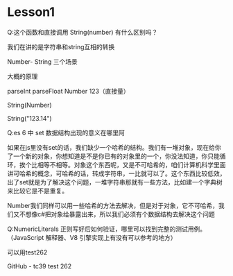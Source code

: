 # Lesson1

Q:这个函数和直接调用 String(number) 有什么区别吗？

我们在讲的是字符串和string互相的转换

Number- String 三个场景

大概的原理



parseInt parseFloat Number 123（直接量）    

String(Number)

String("123.14")



Q:es 6 中 set 数据结构出现的意义在哪里阿

如果在js里没有set的话，我们缺少一个哈希的结构。我们有一堆对象，现在给你了一个新的对象，你想知道是不是你已有的对象里的一个，你没法知道，你只能循环，挨个比相等不相等。对象这个东西呢，又是不可哈希的，咱们计算机科学里面讲可哈希的概念，可哈希的话，转成字符串，一比就可以了。这个东西比较低效，出了set就是为了解决这个问题，一堆字符串那就有一些方法，比如建一个字典树来比较它是不是重复。

Number我们同样可以用一些哈希的方法去解决，但是对于对象，它不可哈希，我们又不想像c#把对象给暴露出来，所以我们必须有个数据结构去解决这个问题



Q:NumericLiterals 正则写好后如何验证，哪里可以找到完整的测试用例。（JavaScript 解释器、V8 引擎实现上有没有可以参考的地方）



可以用test262

GitHub - tc39 test 262
